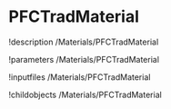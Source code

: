 <!-- MOOSE Documentation Stub: Remove this when content is added. -->

# PFCTradMaterial
!description /Materials/PFCTradMaterial

!parameters /Materials/PFCTradMaterial

!inputfiles /Materials/PFCTradMaterial

!childobjects /Materials/PFCTradMaterial
